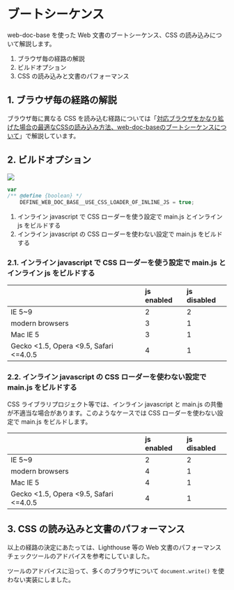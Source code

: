 # ブートシーケンス

web-doc-base を使った Web 文書のブートシーケンス、CSS の読み込みについて解説します。

1. ブラウザ毎の経路の解説
2. ビルドオプション
3. CSS の読み込みと文書のパフォーマンス

## 1. ブラウザ毎の経路の解説

ブラウザ毎に異なる CSS を読み込む経路については「[対応ブラウザをかなり拡げた場合の最適なCSSの読み込み方法、web-doc-baseのブートシーケンスについて](//outcloud.blogspot.com/2021/12/loading-css-in-webdocbase.html)」で解説しています。

## 2. ビルドオプション

<img src="//1.bp.blogspot.com/-lfBxArKqjgI/YZxlbuwWxyI/AAAAAAAASzw/_A8PfSFEpCEEkjL1nhzsVB8nZimS2LZ-wCLcBGAsYHQ/s480/boot.drawio.png">

~~~js
var
/** @define {boolean} */
    DEFINE_WEB_DOC_BASE__USE_CSS_LOADER_OF_INLINE_JS = true;
~~~

1. インライン javascript で CSS ローダーを使う設定で main.js とインライン js をビルドする
2. インライン javascript の CSS ローダーを使わない設定で main.js をビルドする

### 2.1. インライン javascript で CSS ローダーを使う設定で main.js とインライン js をビルドする

|  | js enabled | js disabled |
|:--|:--|:--|
| IE 5~9 | 2 | 2 |
| modern browsers | 3 | 1 |
| Mac IE 5 | 3 | 1 |
| Gecko <1.5, Opera <9.5, Safari <=4.0.5 | 4 | 1 |

### 2.2. インライン javascript の CSS ローダーを使わない設定で main.js をビルドする

CSS ライブラリプロジェクト等では、インライン javascript と main.js の共働が不適当な場合があります。このようなケースでは CSS ローダーを使わない設定で main.js をビルドします。

|  | js enabled | js disabled |
|:--|:--|:--|
| IE 5~9 | 2 | 2 |
| modern browsers | 4 | 1 |
| Mac IE 5 | 4 | 1 |
| Gecko <1.5, Opera <9.5, Safari <=4.0.5 | 4 | 1 |

## 3. CSS の読み込みと文書のパフォーマンス

以上の経路の決定にあたっては、Lighthouse 等の Web 文書のパフォーマンスチェックツールのアドバイスを参考にしていました。

ツールのアドバイスに沿って、多くのブラウザについて `document.write()` を使わない実装にしました。